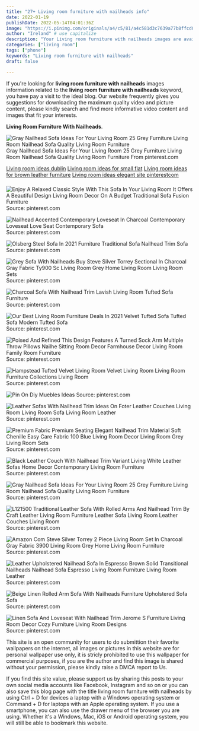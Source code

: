 ```yaml
---
title: "27+ Living room furniture with nailheads info"
date: 2022-01-19
publishDate: 2022-05-14T04:01:36Z
image: "https://i.pinimg.com/originals/a4/c5/81/a4c581d3c7639a77b8ffcd06da030b4a.png"
author: "Ireland" # use capitalize
description: "Your Living room furniture with nailheads images are available. Living room furniture with nailheads are a topic that is being searched for and liked by netizens now. You can Download the Living room furniture with nailheads files here. Get all free photos and vectors."
categories: ["living room"]
tags: ["phone"]
keywords: "Living room furniture with nailheads"
draft: false

---
```


If you're looking for **living room furniture with nailheads** images information related to the **living room furniture with nailheads** keyword, you have pay a visit to the ideal  blog.  Our website frequently  gives you  suggestions  for downloading  the maximum  quality video and picture  content, please kindly search and find more informative video content and images  that fit your interests.

**Living Room Furniture With Nailheads**. 

![Gray Nailhead Sofa Ideas For Your Living Room 25 Grey Furniture Living Room Nailhead Sofa Quality Living Room Furniture](https://i.pinimg.com/originals/02/8a/d0/028ad0035dcae35372541e8bc442fb50.jpg "Gray Nailhead Sofa Ideas For Your Living Room 25 Grey Furniture Living Room Nailhead Sofa Quality Living Room Furniture")
Gray Nailhead Sofa Ideas For Your Living Room 25 Grey Furniture Living Room Nailhead Sofa Quality Living Room Furniture From pinterest.com

[Living room ideas dublin](/living-room-ideas-dublin/)
[Living room ideas for small flat](/living-room-ideas-for-small-flat/)
[Living room ideas for brown leather furniture](/living-room-ideas-for-brown-leather-furniture/)
[Living room ideas elegant site pinterestcom](/living-room-ideas-elegant-site-pinterestcom/)



### 

 


![Enjoy A Relaxed Classic Style With This Sofa In Your Living Room It Offers A Beautiful Design Living Room Decor On A Budget Traditional Sofa Fusion Furniture](https://i.pinimg.com/originals/5a/a0/6b/5aa06b5f1ac12fd3fe6c0c1adb5968b1.jpg "Enjoy A Relaxed Classic Style With This Sofa In Your Living Room It Offers A Beautiful Design Living Room Decor On A Budget Traditional Sofa Fusion Furniture")
Source: pinterest.com

 

![Nailhead Accented Contemporary Loveseat In Charcoal Contemporary Loveseat Love Seat Contemporary Sofa](https://i.pinimg.com/originals/b4/fa/ef/b4faefbcde814ebe51723979d722e755.jpg "Nailhead Accented Contemporary Loveseat In Charcoal Contemporary Loveseat Love Seat Contemporary Sofa")
Source: pinterest.com

 

![Olsberg Steel Sofa In 2021 Furniture Traditional Sofa Nailhead Trim Sofa](https://i.pinimg.com/originals/fb/51/35/fb51352a67b3a37e575b049bb389bbda.jpg "Olsberg Steel Sofa In 2021 Furniture Traditional Sofa Nailhead Trim Sofa")
Source: pinterest.com

 

![Grey Sofa With Nailheads Buy Steve Silver Torrey Sectional In Charcoal Gray Fabric Ty900 Sc Living Room Grey Home Living Room Living Room Sets](https://i.pinimg.com/originals/23/3d/5c/233d5c5e1699dd6f257512863a5ad9f2.jpg "Grey Sofa With Nailheads Buy Steve Silver Torrey Sectional In Charcoal Gray Fabric Ty900 Sc Living Room Grey Home Living Room Living Room Sets")
Source: pinterest.com

 

![Charcoal Sofa With Nailhead Trim Lavish Living Room Tufted Sofa Furniture](https://i.pinimg.com/originals/d2/3d/78/d23d782188bd3aa9a19e2d4f03308a9d.png "Charcoal Sofa With Nailhead Trim Lavish Living Room Tufted Sofa Furniture")
Source: pinterest.com

 

![Our Best Living Room Furniture Deals In 2021 Velvet Tufted Sofa Tufted Sofa Modern Tufted Sofa](https://i.pinimg.com/originals/2d/db/e8/2ddbe83129cd4f875505f628c5ca191c.jpg "Our Best Living Room Furniture Deals In 2021 Velvet Tufted Sofa Tufted Sofa Modern Tufted Sofa")
Source: pinterest.com

 

![Poised And Refined This Design Features A Turned Sock Arm Multiple Throw Pillows Nailhe Sitting Room Decor Farmhouse Decor Living Room Family Room Furniture](https://i.pinimg.com/736x/f7/d2/2e/f7d22e5083445a34ae9c0e9600f5e741.jpg "Poised And Refined This Design Features A Turned Sock Arm Multiple Throw Pillows Nailhe Sitting Room Decor Farmhouse Decor Living Room Family Room Furniture")
Source: pinterest.com

 

![Hampstead Tufted Velvet Living Room Velvet Living Room Living Room Furniture Collections Living Room](https://i.pinimg.com/736x/a6/91/21/a691215363a6b8b6b5dbc12787931080.jpg "Hampstead Tufted Velvet Living Room Velvet Living Room Living Room Furniture Collections Living Room")
Source: pinterest.com

 

![Pin On Diy Muebles Ideas](https://i.pinimg.com/originals/74/91/cc/7491cc9a2b2ab280345abe960b63c4e9.jpg "Pin On Diy Muebles Ideas")
Source: pinterest.com

 

![Leather Sofas With Nailhead Trim Ideas On Foter Leather Couches Living Room Living Room Sofa Living Room Leather](https://i.pinimg.com/originals/77/bd/9f/77bd9fc7beba1ac5dd3192a95696a7ff.jpg "Leather Sofas With Nailhead Trim Ideas On Foter Leather Couches Living Room Living Room Sofa Living Room Leather")
Source: pinterest.com

 

![Premium Fabric Premium Seating Elegant Nailhead Trim Material Soft Chenille Easy Care Fabric 100 Blue Living Room Decor Living Room Grey Living Room Sets](https://i.pinimg.com/564x/2b/7e/f8/2b7ef8efa7a05a881b062c33001f1888.jpg "Premium Fabric Premium Seating Elegant Nailhead Trim Material Soft Chenille Easy Care Fabric 100 Blue Living Room Decor Living Room Grey Living Room Sets")
Source: pinterest.com

 

![Black Leather Couch With Nailhead Trim Variant Living White Leather Sofas Home Decor Contemporary Living Room Furniture](https://i.pinimg.com/originals/a3/0b/93/a30b931527a8cbae0c15d41cfb599113.jpg "Black Leather Couch With Nailhead Trim Variant Living White Leather Sofas Home Decor Contemporary Living Room Furniture")
Source: pinterest.com

 

![Gray Nailhead Sofa Ideas For Your Living Room 25 Grey Furniture Living Room Nailhead Sofa Quality Living Room Furniture](https://i.pinimg.com/originals/02/8a/d0/028ad0035dcae35372541e8bc442fb50.jpg "Gray Nailhead Sofa Ideas For Your Living Room 25 Grey Furniture Living Room Nailhead Sofa Quality Living Room Furniture")
Source: pinterest.com

 

![L121500 Traditional Leather Sofa With Rolled Arms And Nailhead Trim By Craft Leather Living Room Furniture Leather Sofa Living Room Leather Couches Living Room](https://i.pinimg.com/originals/16/d6/83/16d683104dc79f4033866c09f16f8cca.jpg "L121500 Traditional Leather Sofa With Rolled Arms And Nailhead Trim By Craft Leather Living Room Furniture Leather Sofa Living Room Leather Couches Living Room")
Source: pinterest.com

 

![Amazon Com Steve Silver Torrey 2 Piece Living Room Set In Charcoal Gray Fabric 3900 Living Room Grey Home Living Room Furniture](https://i.pinimg.com/736x/fd/88/76/fd8876cf7687079183fcfe6a86fab05a--living-room-sectional-gray-sectional-sofas.jpg "Amazon Com Steve Silver Torrey 2 Piece Living Room Set In Charcoal Gray Fabric 3900 Living Room Grey Home Living Room Furniture")
Source: pinterest.com

 

![Leather Upholstered Nailhead Sofa In Espresso Brown Solid Transitional Nailheads Nailhead Sofa Espresso Living Room Furniture Living Room Leather](https://i.pinimg.com/564x/82/d6/cc/82d6cc8d71d8607ed7552b5d12519b56.jpg "Leather Upholstered Nailhead Sofa In Espresso Brown Solid Transitional Nailheads Nailhead Sofa Espresso Living Room Furniture Living Room Leather")
Source: pinterest.com

 

![Beige Linen Rolled Arm Sofa With Nailheads Furniture Upholstered Sofa Sofa](https://i.pinimg.com/600x315/0b/8e/b6/0b8eb670b5f3f8e75552e7c3c29c72fe.jpg "Beige Linen Rolled Arm Sofa With Nailheads Furniture Upholstered Sofa Sofa")
Source: pinterest.com

 

![Linen Sofa And Loveseat With Nailhead Trim Jerome S Furniture Living Room Decor Cozy Furniture Living Room Designs](https://i.pinimg.com/originals/a4/c5/81/a4c581d3c7639a77b8ffcd06da030b4a.png "Linen Sofa And Loveseat With Nailhead Trim Jerome S Furniture Living Room Decor Cozy Furniture Living Room Designs")
Source: pinterest.com

 

This site is an open community for users to do submittion their favorite wallpapers on the internet, all images or pictures in this website are for personal wallpaper use only, it is stricly prohibited to use this wallpaper for commercial purposes, if you are the author and find this image is shared without your permission, please kindly raise a DMCA report to Us.

If you find this site value, please support us by sharing this posts to your own social media accounts like Facebook, Instagram and so on or you can also save this blog page with the title living room furniture with nailheads by using Ctrl + D for devices a laptop with a Windows operating system or Command + D for laptops with an Apple operating system. If you use a smartphone, you can also use the drawer menu of the browser you are using. Whether it's a Windows, Mac, iOS or Android operating system, you will still be able to bookmark this website.
